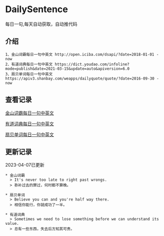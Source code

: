 # DailySentence

每日一句,每天自动获取，自动推代码

## 介绍

```
1、金山词霸每日一句中英文 http://open.iciba.com/dsapi/?date=2018-01-01 - now
2、有道词典每日一句中英文 https://dict.youdao.com/infoline?mode=publish&date=2021-03-15&update=auto&apiversion=6.0
3、扇贝单词每日一句中英文 https://apiv3.shanbay.com/weapps/dailyquote/quote/?date=2016-09-30 - now
```

## 查看记录

[金山词霸每日一句中英文](./data/iciba/)

[有道词典每日一句中英文](./data/youdao/)

[扇贝单词每日一句中英文](./data/shanbay/)

## 更新记录
2023-04-07已更新 
```
* 金山词霸
  > It's never too late to right past wrongs.
  > 弥补过去的罪过，何时都不算晚。

* 扇贝单词
  > Believe you can and you're half way there.
  > 相信你能行，你就成功了一半。

* 有道词典
  > Sometimes we need to lose something before we can understand its value.
  > 总有一些东西，失去后方知其可贵。

```
